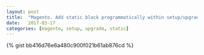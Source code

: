 ```yaml
---
layout: post
title:  "Magento. Add static block programmatically within setup/upgrade script."
date:   2017-03-17
categories: [magento, setup, upgrade, static]
---
```


{% gist bb416d76e6a480c900f021b61ab876cd %}
